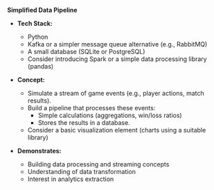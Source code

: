 **Simplified Data Pipeline**

- **Tech Stack:**
    - Python
    - Kafka or a simpler message queue alternative (e.g., RabbitMQ)
    - A small database (SQLite or PostgreSQL)
    - Consider introducing Spark or a simple data processing library (pandas)

- **Concept:**
    - Simulate a stream of game events (e.g., player actions, match results).
    - Build a pipeline that processes these events:
        - Simple calculations (aggregations, win/loss ratios)
        - Stores the results in a database.
    - Consider a basic visualization element (charts using a suitable library)

- **Demonstrates:**
    - Building data processing and streaming concepts
    - Understanding of data transformation
    - Interest in analytics extraction
